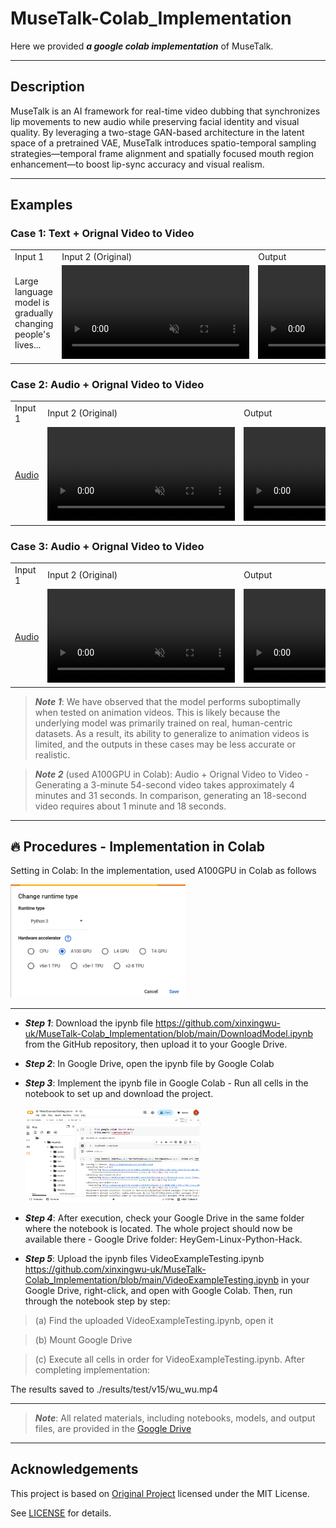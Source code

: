 # MuseTalk-Colab_Implementation

Here we provided ***a google colab implementation*** of MuseTalk.

---
## Description

MuseTalk is an AI framework for real-time video dubbing that synchronizes lip movements to new audio while preserving facial identity and visual quality. By leveraging a two-stage GAN-based architecture in the latent space of a pretrained VAE, MuseTalk introduces spatio-temporal sampling strategies—temporal frame alignment and spatially focused mouth region enhancement—to boost lip-sync accuracy and visual realism. 

---
## Examples

### Case 1: Text + Orignal Video to Video

<table class="center">
<tr>
    <td width=30% style="border: none">
        Input 1
    </td>
    <td width=35% style="border: none">
        Input 2 (Original)
    </td>
    <td width=35% style="border: none">
        Output
    </td>
</tr>

<tr>
    <td width=30% style="border: none">
       Large language model is gradually changing people's lives...
    </td>
    <td width=35% style="border: none">
        <video controls loop src="https://github.com/user-attachments/assets/236c1c11-fb19-468a-a60b-02f0689783c1" muted="false"></video>
    </td>
    <td width=35% style="border: none">
        <video controls loop src="https://github.com/user-attachments/assets/c384d17b-3236-4a05-b1a6-0100e140841a" muted="false"></video>
    </td>
</tr>
</table>


### Case 2: Audio + Orignal Video to Video
<table class="center">
<tr>
    <td width=30% style="border: none">
        Input 1
    </td>
    <td width=35% style="border: none">
        Input 2 (Original)
    </td>
    <td width=35% style="border: none">
        Output
    </td>
</tr>

<tr>
    <td width=30% style="border: none">
       <a href="https://github.com/xinxingwu-uk/MuseTalk-Colab_Implementation/blob/main/resources/MuseTalkTest1Audio.mp3">Audio</a>
    </td>
    <td width=35% style="border: none">
        <video controls loop src="https://github.com/user-attachments/assets/38afbcb5-575c-4e05-bc63-71977a314cb0" muted="false"></video>
    </td>
    <td width=35% style="border: none">
        <video controls loop src="https://github.com/user-attachments/assets/884209d9-93f9-4a37-9e10-b471a06d4e83" muted="false"></video>
    </td>
</tr>
</table>


### Case 3: Audio + Orignal Video to Video
<table class="center">
<tr>
    <td width=30% style="border: none">
        Input 1
    </td>
    <td width=35% style="border: none">
        Input 2 (Original)
    </td>
    <td width=35% style="border: none">
        Output
    </td>
</tr>

<tr>
    <td width=30% style="border: none">
       <a href="https://github.com/xinxingwu-uk/MuseTalk-Colab_Implementation/blob/main/resources/MuseTalkTest2Audio.mp3">Audio</a>
    </td>
    <td width=35% style="border: none">
        <video controls loop src="https://github.com/user-attachments/assets/f3051dc1-68a6-4814-b4da-c92ad579e0b1" muted="false"></video>
    </td>
    <td width=35% style="border: none">
        <video controls loop src="https://github.com/user-attachments/assets/8086b66f-d201-43e5-b40a-df15e7a57ef5" muted="false"></video>
    </td>
</tr>
</table>

> ***Note 1***: We have observed that the model performs suboptimally when tested on animation videos. This is likely because the underlying model was primarily trained on real, human-centric datasets. As a result, its ability to generalize to animation videos is limited, and the outputs in these cases may be less accurate or realistic.

> ***Note 2*** (used A100GPU in Colab): Audio + Orignal Video to Video - Generating a 3-minute 54-second video takes approximately 4 minutes and 31 seconds. In comparison, generating an 18-second video requires about 1 minute and 18 seconds.


---
## 🔥 Procedures - Implementation in Colab

Setting in Colab: In the implementation, used A100GPU in Colab as follows

<img src="resources/fig0.png" width="280">

---

* ***Step 1***: Download the ipynb file https://github.com/xinxingwu-uk/MuseTalk-Colab_Implementation/blob/main/DownloadModel.ipynb from the GitHub repository, then upload it to your Google Drive.

* ***Step 2***: In Google Drive, open the ipynb file by Google Colab

* ***Step 3***: Implement the ipynb file in Google Colab - Run all cells in the notebook to set up and download the project.

  <img src="resources/fig1.png" width="280">

* ***Step 4***: After execution, check your Google Drive in the same folder where the notebook is located. The whole project should now be available there - Google Drive folder: HeyGem-Linux-Python-Hack.

* ***Step 5***: Upload the ipynb files VideoExampleTesting.ipynb https://github.com/xinxingwu-uk/MuseTalk-Colab_Implementation/blob/main/VideoExampleTesting.ipynb in your Google Drive, right-click, and open with Google Colab. Then, run through the notebook step by step:

> (a) Find the uploaded VideoExampleTesting.ipynb, open it


> (b) Mount Google Drive


> (c) Execute all cells in order for VideoExampleTesting.ipynb. After completing implementation:

The results saved to ./results/test/v15/wu_wu.mp4


---
>***Note***: All related materials, including notebooks, models, and output files, are provided in the [Google Drive](https://drive.google.com/drive/folders/1ZePnw7IOCg8R-0JyfGYf7ptPdyJhNb_Y?usp=sharing)


---
## Acknowledgements

This project is based on [Original Project](https://github.com/xinxingwu-uk/MuseTalk/tree/main) licensed under the MIT License.

See [LICENSE](https://github.com/xinxingwu-uk/MuseTalk-Colab_Implementation/blob/main/LICENSE) for details.

